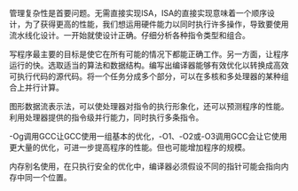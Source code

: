 管理复杂性是首要问题。无需直接实现ISA，ISA的直接实现意味着一个顺序设计，为了获得更高的性能，我们想运用硬件能力以同时执行许多操作，导致要使用流水线化设计。一开始就使设计正确。仔细分析各种指令类型和组合。

写程序最主要的目标是使它在所有可能的情况下都能正确工作。另一方面，让程序运行的快。选取适当的算法和数据结构。编写出编译器能够有效优化以转换成高效可执行代码的源代码。将一个任务分成多个部分，可以在多核和多处理器的某种组合上并行计算。

图形数据流表示法，可以使处理器对指令的执行形象化，还可以预测程序的性能。利用处理器提供的指令级并行能力，同时执行多条指令。

-Og调用GCC让GCC使用一组基本的优化，-O1、-O2或-O3调用GCC会让它使用更大量的优化，可进一步提高程序的性能。但也可能增加程序的规模。

内存别名使用，在只执行安全的优化中，编译器必须假设不同的指针可能会指向内存中同一个位置。
